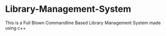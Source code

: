 # Library-Management-System
This is a Full Blown Commandline Based Library Management System made using c++
